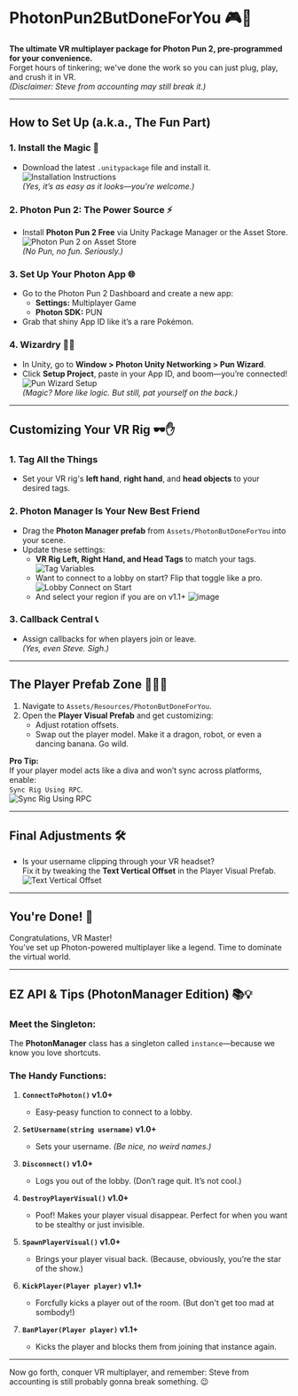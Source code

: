 # PhotonPun2ButDoneForYou 🎮🚀  
**The ultimate VR multiplayer package for Photon Pun 2, pre-programmed for your convenience.**  
Forget hours of tinkering; we've done the work so you can just plug, play, and crush it in VR.  
*(Disclaimer: Steve from accounting may still break it.)*  

---

## **How to Set Up (a.k.a., The Fun Part)**  

### 1. Install the Magic 🎩  
- Download the latest `.unitypackage` file and install it.  
  ![Installation Instructions](https://github.com/user-attachments/assets/fe394525-2b71-44c9-aa80-31c26ddf54a0)  
  *(Yes, it’s as easy as it looks—you're welcome.)*  

### 2. Photon Pun 2: The Power Source ⚡  
- Install **Photon Pun 2 Free** via Unity Package Manager or the Asset Store.  
  ![Photon Pun 2 on Asset Store](https://github.com/user-attachments/assets/a76565f8-95a4-45f7-a0cc-09e8709bb8f7)  
  *(No Pun, no fun. Seriously.)*  

### 3. Set Up Your Photon App 🌐  
- Go to the Photon Pun 2 Dashboard and create a new app:  
  - **Settings:** Multiplayer Game  
  - **Photon SDK:** PUN  
- Grab that shiny App ID like it’s a rare Pokémon.  

### 4. Wizardry 🧙‍♂️  
- In Unity, go to **Window > Photon Unity Networking > Pun Wizard**.  
- Click **Setup Project**, paste in your App ID, and boom—you’re connected!  
  ![Pun Wizard Setup](https://github.com/user-attachments/assets/88ed507d-75cb-4558-9d3f-f0212ef628f3)  
  *(Magic? More like logic. But still, pat yourself on the back.)*  

---

## **Customizing Your VR Rig 🕶️✋**  

### 1. Tag All the Things  
- Set your VR rig's **left hand**, **right hand**, and **head objects** to your desired tags.  

### 2. Photon Manager Is Your New Best Friend  
- Drag the **Photon Manager prefab** from `Assets/PhotonButDoneForYou` into your scene.  
- Update these settings:  
  - **VR Rig Left, Right Hand, and Head Tags** to match your tags.  
    ![Tag Variables](https://github.com/user-attachments/assets/31343e0b-25b6-4e77-9733-554eb20e969c)  
  - Want to connect to a lobby on start? Flip that toggle like a pro.  
    ![Lobby Connect on Start](https://github.com/user-attachments/assets/283e7b1d-0973-4016-a784-9688f627b75e)
  - And select your region if you are on v1.1+
    ![image](https://github.com/user-attachments/assets/29f8c5ce-3534-4fa2-a74c-c67ab537a4fa)



### 3. Callback Central 📞  
- Assign callbacks for when players join or leave.  
  *(Yes, even Steve. Sigh.)*  

---

## **The Player Prefab Zone 🧍‍♂️🔧**  

1. Navigate to `Assets/Resources/PhotonButDoneForYou`.  
2. Open the **Player Visual Prefab** and get customizing:  
   - Adjust rotation offsets.  
   - Swap out the player model. Make it a dragon, robot, or even a dancing banana. Go wild.  

**Pro Tip:**  
If your player model acts like a diva and won’t sync across platforms, enable:  
`Sync Rig Using RPC`.  
![Sync Rig Using RPC](https://github.com/user-attachments/assets/04003c1b-473f-44b4-9329-db31316e2182)  

---

## **Final Adjustments 🛠️**  

- Is your username clipping through your VR headset?  
  Fix it by tweaking the **Text Vertical Offset** in the Player Visual Prefab.  
  ![Text Vertical Offset](https://github.com/user-attachments/assets/1a9252e7-7b72-440b-bb86-6ce21c5d56e2)  

---

## **You're Done! 🎉**  
Congratulations, VR Master!  
You’ve set up Photon-powered multiplayer like a legend. Time to dominate the virtual world.  

---

## **EZ API & Tips (PhotonManager Edition)** 📚💡  

### **Meet the Singleton:**  
The **PhotonManager** class has a singleton called `instance`—because we know you love shortcuts.  

### **The Handy Functions:**  
1. **`ConnectToPhoton()` v1.0+**  
   - Easy-peasy function to connect to a lobby.  

2. **`SetUsername(string username)` v1.0+**  
   - Sets your username. *(Be nice, no weird names.)*  

3. **`Disconnect()` v1.0+**  
   - Logs you out of the lobby. (Don’t rage quit. It’s not cool.)  

4. **`DestroyPlayerVisual()` v1.0+**  
   - Poof! Makes your player visual disappear. Perfect for when you want to be stealthy or just invisible.  

5. **`SpawnPlayerVisual()` v1.0+**  
   - Brings your player visual back. (Because, obviously, you’re the star of the show.)  

6. **`KickPlayer(Player player)` v1.1+**
   - Forcfully kicks a player out of the room. (But don't get too mad at sombody!)

7. **`BanPlayer(Player player)` v1.1+**
   - Kicks the player and blocks them from joining that instance again.

---

Now go forth, conquer VR multiplayer, and remember: Steve from accounting is still probably gonna break something. 😉
